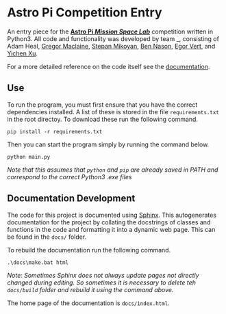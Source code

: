 # Astro Pi Competition Entry
An entry piece for the [**Astro Pi _Mission Space Lab_**](https://astro-pi.org/mission-space-lab/) competition written in Python3. All code and functionality was developed by team _, consisting of
Adam Heal, 
[Gregor Maclaine](https://github.com/gregormaclaine), 
[Stepan Mikoyan](https://github.com/stepstoglory), 
[Ben Nason](https://github.com/NasonBen), 
[Egor Vert](https://github.com/Melon-Bowl), and 
[Yichen Xu](https://github.com/AXuyc).

For a more detailed reference on the code itself see the [documentation](https://melon-bowl.github.io/astro_pi/build/html/index.html).

## Use
To run the program, you must first ensure that you have the correct dependencies installed. A list of these is stored in the file `requirements.txt` in the root directoy. To download these run the following command.
```
pip install -r requirements.txt
```
Then you can start the program simply by running the command below.
```
python main.py
```
*Note that this assumes that `python` and `pip` are already saved in PATH and correspond to the correct Python3 .exe files*

## Documentation Development
The code for this project is documented using [Sphinx](https://www.sphinx-doc.org/). This autogenerates documentation for the project by collating the docstrings of classes and functions in the code and formatting it into a dynamic web page. This can be found in the `docs/` folder.

To rebuild the documentation run the following command.
```
.\docs\make.bat html
```
*Note: Sometimes Sphinx does not always update pages not directly changed during editing. So sometimes it is necessary to delete teh `docs/build` folder and rebuild it using the command above.*

The home page of the documentation is `docs/index.html`.
